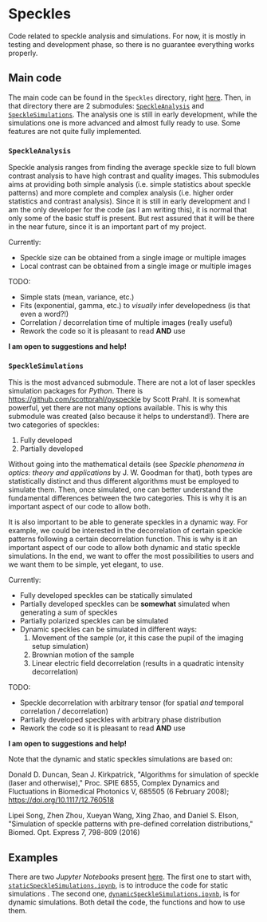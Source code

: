 # Speckles
Code related to speckle analysis and simulations. For now, it is mostly in testing and development phase, so there is no guarantee everything works properly.

## Main code
The main code can be found in the `Speckles` directory, right [here](https://github.com/GabGabG/Speckles/tree/main/Speckles). Then, in that directory there are 2 submodules: [`SpeckleAnalysis`](https://github.com/GabGabG/Speckles/tree/main/Speckles/SpeckleAnalysis) and [`SpeckleSimulations`](https://github.com/GabGabG/Speckles/tree/main/Speckles/SpeckleSimulations). The analysis one is still in early development, while the simulations one is more advanced and almost fully ready to use. Some features are not quite fully implemented.

### `SpeckleAnalysis`
Speckle analysis ranges from finding the average speckle size to full blown contrast analysis to have high contrast and quality images. This submodules aims at providing both simple analysis (i.e. simple statistics about speckle patterns) and more complete and complex analysis (i.e. higher order statistics and contrast analysis). Since it is still in early development and I am the only developer for the code (as I am writing this), it is normal that only some of the basic stuff is present. But rest assured that it will be there in the near future, since it is an important part of my project.

Currently:
- Speckle size can be obtained from a single image or multiple images
- Local contrast can be obtained from a single image or multiple images

TODO:
- Simple stats (mean, variance, etc.)
- Fits (exponential, gamma, etc.) to _visually_ infer developedness (is that even a word?!)
- Correlation / decorrelation time of multiple images (really useful)
- Rework the code so it is pleasant to read **AND** use

**I am open to suggestions and help!**

### `SpeckleSimulations`
This is the most advanced submodule. There are not a lot of laser speckles simulation packages for _Python_. There is https://github.com/scottprahl/pyspeckle by Scott Prahl. It is somewhat powerful, yet there are not many options available. This is why this submodule was created (also because it helps to understand!). There are two categories of speckles:
1. Fully developed
2. Partially developed

Without going into the mathematical details (see _Speckle phenomena in optics: theory and applications_ by J. W. Goodman for that), both types are statistically distinct and thus different algorithms must be employed to simulate them. Then, once simulated, one can better understand the fundamental differences between the two categories. This is why it is an important aspect of our code to allow both.

It is also important to be able to generate speckles in a dynamic way. For example, we could be interested in the decorrelation of certain speckle patterns following a certain decorrelation function. This is why is it an important aspect of our code to allow both dynamic and static speckle simulations. In the end, we want to offer the most possibilities to users and we want them to be simple, yet elegant, to use.

Currently:
- Fully developed speckles can be statically simulated
- Partially developed speckles can be **somewhat** simulated when generating a sum of speckles
- Partially polarized speckles can be simulated
- Dynamic speckles can be simulated in different ways:
  1. Movement of the sample (or, it this case the pupil of the imaging setup simulation)
  2. Brownian motion of the sample
  3. Linear electric field decorrelation (results in a quadratic intensity decorrelation)

TODO:
- Speckle decorrelation with arbitrary tensor (for spatial *and* temporal correlation / decorrelation)
- Partially developed speckles with arbitrary phase distribution
- Rework the code so it is pleasant to read **AND** use

**I am open to suggestions and help!**

Note that the dynamic and static speckles simulations are based on:

Donald D. Duncan, Sean J. Kirkpatrick, "Algorithms for simulation of speckle (laser and otherwise)," Proc. SPIE 6855, Complex Dynamics and Fluctuations in Biomedical Photonics V, 685505 (6 February 2008); https://doi.org/10.1117/12.760518

Lipei Song, Zhen Zhou, Xueyan Wang, Xing Zhao, and Daniel S. Elson, "Simulation of speckle patterns with pre-defined correlation distributions," Biomed. Opt. Express 7, 798-809 (2016)

## Examples
There are two _Jupyter Notebooks_ present [here](https://github.com/GabGabG/Speckles/tree/main/examples). The first one to start with, [`staticSpeckleSimulations.ipynb`](https://github.com/GabGabG/Speckles/blob/main/examples/staticSpeckleSimulations.ipynb), is to introduce the code for static simulations . The second one,  [`dynamicSpeckleSimulations.ipynb`](https://github.com/GabGabG/Speckles/blob/main/examples/dynamicSpeckleSimulations.ipynb), is for dynamic simulations. Both detail the code, the functions and how to use them.

